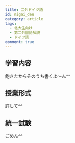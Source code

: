 ```yaml
---
title: 二外ドイツ語
id: nigai_deu
category: article
tags:
  - 北大生向け
  - 第二外国語解説
  - ドイツ語
comment: true
---
```

## 学習内容

飽きたからそのうち書くよ～ん^^

## 授業形式

許して^^

## 統一試験

ごめん^^
